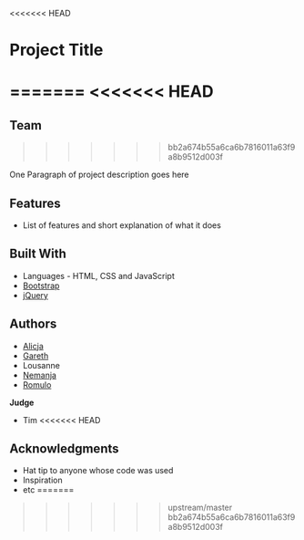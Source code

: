 
<<<<<<< HEAD
# Project Title
=======
<<<<<<< HEAD
=======
## Team
>>>>>>> bb2a674b55a6ca6b7816011a63f9a8b9512d003f

One Paragraph of project description goes here

## Features

- List of features and short explanation of what it does

## Built With
- Languages - HTML, CSS and JavaScript
- [Bootstrap](http://www.getbootstrap.com)
- [jQuery](http://www.jquery.com)



## Authors

- [Alicja](https://github.com/Alicja-Malinowska)
- [Gareth](https://github.com/GarethS3)
- Lousanne
- [Nemanja](https://github.com/Kraljiccar)
- [Romulo](https://github.com/romqrq)

**Judge**

- Tim
<<<<<<< HEAD


## Acknowledgments

* Hat tip to anyone whose code was used
* Inspiration
* etc
=======
>>>>>>> upstream/master
>>>>>>> bb2a674b55a6ca6b7816011a63f9a8b9512d003f

